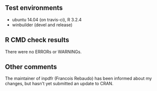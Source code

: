 ## Test environments

* ubuntu 14.04 (on travis-ci), R 3.2.4
* winbuilder (devel and release)

## R CMD check results

There were no ERRORs or WARNINGs.

## Other comments

The maintainer of inpdfr (Francois Rebaudo) has been informed about my changes, but hasn't yet submitted an update to CRAN. 
